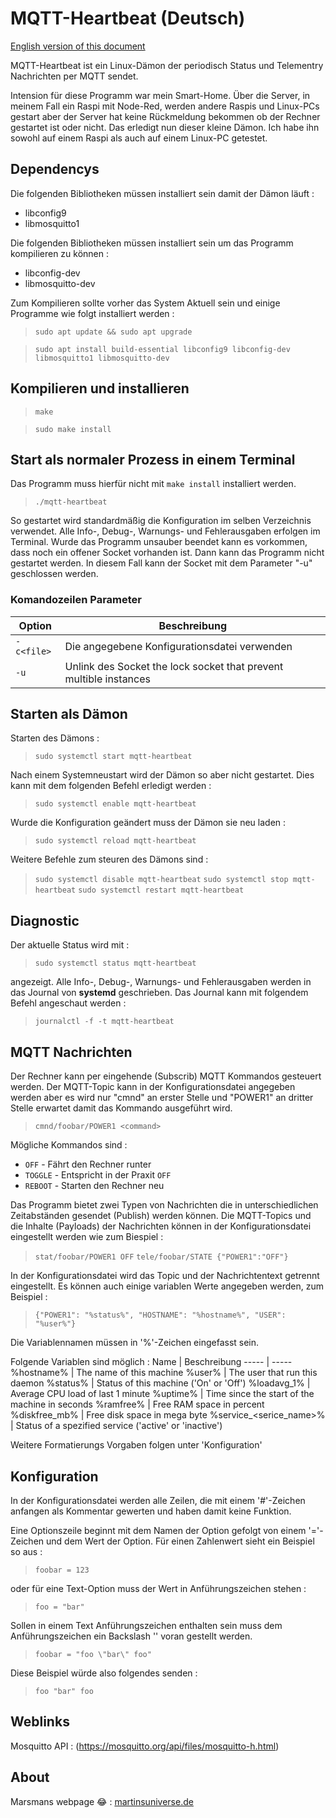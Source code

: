 # MQTT-Heartbeat (Deutsch)

[English version of this document](README.md)

MQTT-Heartbeat ist ein Linux-Dämon der periodisch Status und Telementry Nachrichten per MQTT sendet. 

Intension für diese Programm war mein Smart-Home. Über die Server, in meinem Fall ein Raspi mit Node-Red, werden andere Raspis und Linux-PCs gestart aber der Server hat keine Rückmeldung bekommen ob der Rechner gestartet ist oder nicht. Das erledigt nun dieser kleine Dämon. Ich habe ihn sowohl auf einem Raspi als auch auf einem Linux-PC getestet.


## Dependencys

Die folgenden Bibliotheken müssen installiert sein damit der Dämon läuft :

* libconfig9
* libmosquitto1

Die folgenden Bibliotheken müssen installiert sein um das Programm kompilieren zu können :

* libconfig-dev
* libmosquitto-dev

Zum Kompilieren sollte vorher das System Aktuell sein und einige Programme wie folgt installiert werden :

>`sudo apt update && sudo apt upgrade`

>`sudo apt install build-essential libconfig9 libconfig-dev libmosquitto1 libmosquitto-dev`


## Kompilieren und installieren

>`make`

>`sudo make install`


## Start als normaler Prozess in einem Terminal

Das Programm muss hierfür nicht mit `make install` installiert werden.

>`./mqtt-heartbeat`

So gestartet wird standardmäßig die Konfiguration im selben Verzeichnis verwendet. Alle Info-, Debug-, Warnungs- und Fehlerausgaben erfolgen im Terminal.  Wurde das Programm unsauber beendet kann es vorkommen, dass noch ein offener Socket vorhanden ist. Dann kann das Programm nicht gestartet werden. In diesem Fall kann der Socket mit dem Parameter "-u" geschlossen werden.


### Komandozeilen Parameter

| Option | Beschreibung |
|-----|-----|
| `-c<file>` | Die angegebene Konfigurationsdatei verwenden |
| `-u` | Unlink des Socket the lock socket that prevent multible instances |


## Starten als Dämon

Starten des Dämons :

>`sudo systemctl start mqtt-heartbeat`

Nach einem Systemneustart wird der Dämon so aber nicht gestartet. Dies kann mit dem folgenden Befehl erledigt werden :

>`sudo systemctl enable mqtt-heartbeat`  

Wurde die Konfiguration geändert muss der Dämon sie neu laden :

>`sudo systemctl reload mqtt-heartbeat`

Weitere Befehle zum steuren des Dämons sind :

>`sudo systemctl disable mqtt-heartbeat`
>`sudo systemctl stop mqtt-heartbeat`
>`sudo systemctl restart mqtt-heartbeat`


## Diagnostic

Der aktuelle Status wird mit :

>`sudo systemctl status mqtt-heartbeat`

angezeigt. Alle Info-, Debug-, Warnungs- und Fehlerausgaben werden in das Journal von **systemd** geschrieben. Das Journal kann mit folgendem Befehl angeschaut werden :

>`journalctl -f -t mqtt-heartbeat`

## MQTT Nachrichten

Der Rechner kann per eingehende (Subscrib) MQTT Kommandos gesteuert werden. Der MQTT-Topic kann in der Konfigurationsdatei angegeben werden aber es wird nur "cmnd" an erster Stelle und "POWER1" an dritter Stelle erwartet damit das Kommando ausgeführt wird.
>`cmnd/foobar/POWER1 <command>`

Mögliche Kommandos sind :
* `OFF` - Fährt den Rechner runter
* `TOGGLE` - Entspricht in der Praxit `OFF`
* `REBOOT` - Starten den Rechner neu

Das Programm bietet zwei Typen von Nachrichten die in unterschiedlichen Zeitabständen gesendet (Publish) werden können. Die MQTT-Topics und die Inhalte (Payloads) der Nachrichten können in der Konfigurationsdatei eingestellt werden wie zum Biespiel :

>`stat/foobar/POWER1 OFF`
>`tele/foobar/STATE {"POWER1":"OFF"}`

In der Konfigurationsdatei wird das Topic und der Nachrichtentext getrennt eingestellt. Es können auch einige variablen Werte angegeben werden, zum Beispiel :

>`{"POWER1": "%status%", "HOSTNAME": "%hostname%", "USER": "%user%"}`

Die Variablennamen müssen in '%'-Zeichen eingefasst sein. 

Folgende Variablen sind möglich :
Name | Beschreibung
----- | -----
%hostname% | The name of this machine
%user% | The user that run this daemon
%status% | Status of this machine ('On' or 'Off')
%loadavg_1% | Average CPU load of last 1 minute
%uptime% | Time since the start of the machine in seconds
%ramfree% | Free RAM space in percent
%diskfree_mb% | Free disk space in mega byte
%service_<serice_name>% | Status of a spezified service ('active' or 'inactive')

Weitere Formatierungs Vorgaben folgen unter 'Konfiguration'

## Konfiguration

In der Konfigurationsdatei werden alle Zeilen, die mit einem '#'-Zeichen anfangen als Kommentar gewerten und haben damit keine Funktion. 

Eine Optionszeile beginnt mit dem Namen der Option gefolgt von einem '='-Zeichen und dem Wert der Option. Für einen Zahlenwert sieht ein Beispiel so aus :

>`foobar = 123`

oder für eine Text-Option muss der Wert in Anführungszeichen stehen :

>`foo = "bar"`

Sollen in einem Text Anführungszeichen enthalten sein muss dem Anführungszeichen ein Backslash '\' voran gestellt werden.

>`foobar = "foo \"bar\" foo"`

Diese Beispiel würde also folgendes senden :

>`foo "bar" foo`


## Weblinks

Mosquitto API : (https://mosquitto.org/api/files/mosquitto-h.html)

## About

Marsmans webpage :joy: : [martinsuniverse.de](https://martinsuniverse.de)
